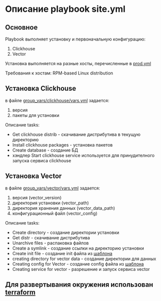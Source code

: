 # Описание playbook site.yml

## Основное

Playbook выполняет установку и первоначальную конфигурацию:
1. Clickhouse
2. Vector

Установка выполняется на разные хосты, перечисленные в [prod.yml](inventory/prod.yml)

Требования к хостам: RPM-based Linux distribution

## Установка Clickhouse

в файле [group_vars/clickhouse/vars.yml](group_vars/clickhouse/vars.yml) задается:
1. версия
2. пакеты для установки

Описание tasks:
* Get clickhouse distrib      - скачивание дистрибутива в текущую директорию
* Install clickhouse packages - установка пакетов
* Create database             - создание БД
* хэндлер Start clickhouse service используется для принудителного запуска сервиса clickhouse

## Установка Vector

в файле [group_vars/vector/vars.yml](group_vars/vector/vars.yml) задается:
1. версия (vector_version)
2. директория установки (vector_path)
3. директория хранения данных (vector_data_path)
4. конфигурационный файл (vector_config)

Описание tasks:
* Create directory - создание директории установки
* Get distr - скачивание дистрибутива
* Unarchive files - распаковка файлов
* Create a symlink - создание ссылки на директорию установки
* Create init file - создание init файла из [шаблона](templates/vector.service.j2)
* creating directory for vector data - создание директории для данных
* Creating config for Vector - создание config файла из [шаблона](templates/vector.toml.j2)
* Creating service for vector - разрешение и запуск сервиса vector

## Для развертывания окружения использован [terraform](../terraform/)





